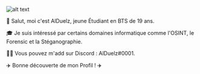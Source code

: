 
![alt text](https://i.imgur.com/8Ykgi4F.gif)


👋 Salut, moi c'est AlDuelz, jeune Étudiant en BTS de 19 ans.

🎓 Je suis intéressé par certains domaines informatique comme l'OSINT, le Forensic et la Stéganographie.

👨‍🎓  Vous pouvez m'add sur Discord : AlDuelz#0001.

✈️ Bonne découverte de mon Profil ! ✈️

